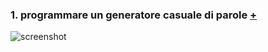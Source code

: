 ### 1. programmare un generatore casuale di parole [+](https://editor.p5js.org/eleonoradfr/full/XqVkHMt0W)  
![screenshot]()
